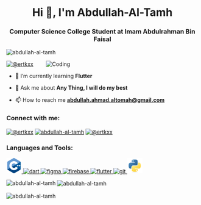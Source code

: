 <h1 align="center">Hi 👋, I'm Abdullah-Al-Tamh</h1>
<h3 align="center">Computer Science College Student at Imam Abdulrahman Bin Faisal</h3>

<p align="left"> <img src="https://komarev.com/ghpvc/?username=abdullah-al-tamh&label=Profile%20views&color=0e75b6&style=flat" alt="abdullah-al-tamh" /> </p>

<img align = "right" alt = "Coding" width = "400" src = "https://i.pinimg.com/originals/e4/26/70/e426702edf874b181aced1e2fa5c6cde.gif">

<p align="left"> <a href="https://twitter.com/@ertkxx" target="blank"><img src="https://img.shields.io/twitter/follow/@ertkxx?logo=twitter&style=for-the-badge" alt="@ertkxx" /></a> </p>

- 🌱 I’m currently learning **Flutter**

- 💬 Ask me about **Any Thing, I will do my best**

- 📫 How to reach me **abdullah.ahmad.altomah@gmail.com**

<h3 align="left">Connect with me:</h3>
<p align="left">
<a href="https://twitter.com/@ertkxx" target="blank"><img align="center" src="https://raw.githubusercontent.com/rahuldkjain/github-profile-readme-generator/master/src/images/icons/Social/twitter.svg" alt="@ertkxx" height="30" width="40" /></a>
<a href="https://linkedin.com/in/abdullah-al-tamh" target="blank"><img align="center" src="https://raw.githubusercontent.com/rahuldkjain/github-profile-readme-generator/master/src/images/icons/Social/linked-in-alt.svg" alt="abdullah-al-tamh" height="30" width="40" /></a>
<a href="https://instagram.com/@ertkxx" target="blank"><img align="center" src="https://raw.githubusercontent.com/rahuldkjain/github-profile-readme-generator/master/src/images/icons/Social/instagram.svg" alt="@ertkxx" height="30" width="40" /></a>
</p>

<h3 align="left">Languages and Tools:</h3>
<p align="left"> <a href="https://www.w3schools.com/cpp/" target="_blank" rel="noreferrer"> <img src="https://raw.githubusercontent.com/devicons/devicon/master/icons/cplusplus/cplusplus-original.svg" alt="cplusplus" width="40" height="40"/> </a> <a href="https://dart.dev" target="_blank" rel="noreferrer"> <img src="https://www.vectorlogo.zone/logos/dartlang/dartlang-icon.svg" alt="dart" width="40" height="40"/> </a> <a href="https://www.figma.com/" target="_blank" rel="noreferrer"> <img src="https://www.vectorlogo.zone/logos/figma/figma-icon.svg" alt="figma" width="40" height="40"/> </a> <a href="https://firebase.google.com/" target="_blank" rel="noreferrer"> <img src="https://www.vectorlogo.zone/logos/firebase/firebase-icon.svg" alt="firebase" width="40" height="40"/> </a> <a href="https://flutter.dev" target="_blank" rel="noreferrer"> <img src="https://www.vectorlogo.zone/logos/flutterio/flutterio-icon.svg" alt="flutter" width="40" height="40"/> </a> <a href="https://git-scm.com/" target="_blank" rel="noreferrer"> <img src="https://www.vectorlogo.zone/logos/git-scm/git-scm-icon.svg" alt="git" width="40" height="40"/> </a> <a href="https://www.python.org" target="_blank" rel="noreferrer"> <img src="https://raw.githubusercontent.com/devicons/devicon/master/icons/python/python-original.svg" alt="python" width="40" height="40"/> </a> </p>

<p><img align="left" src="https://github-readme-stats.vercel.app/api/top-langs?username=abdullah-al-tamh&show_icons=true&locale=en&layout=compact" alt="abdullah-al-tamh" /></p>

<p>&nbsp;<img align="center" src="https://github-readme-stats.vercel.app/api?username=abdullah-al-tamh&show_icons=true&locale=en" alt="abdullah-al-tamh" /></p>

<p><img align="center" src="https://github-readme-streak-stats.herokuapp.com/?user=abdullah-al-tamh&" alt="abdullah-al-tamh" /></p>
